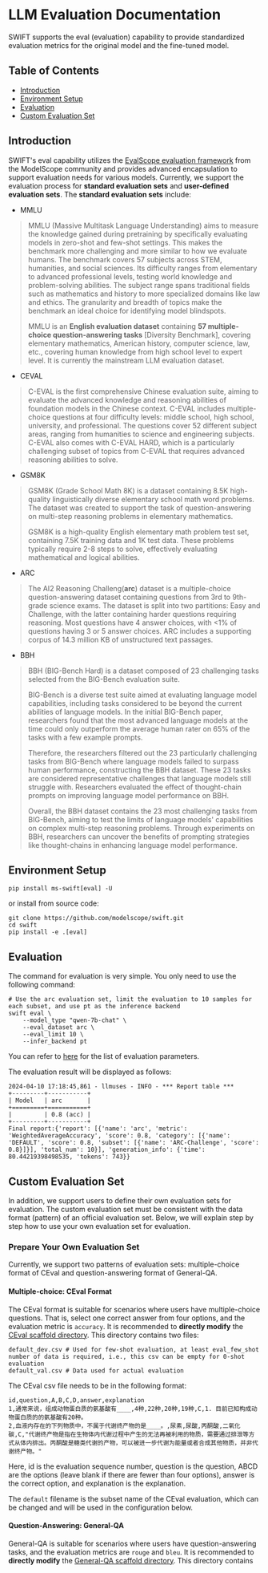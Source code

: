 # LLM Evaluation Documentation

SWIFT supports the eval (evaluation) capability to provide standardized evaluation metrics for the original model and the fine-tuned model.

## Table of Contents

- [Introduction](#Introduction)
- [Environment Setup](#Environment-setup)
- [Evaluation](#Evaluation)
- [Custom Evaluation Set](#Custom-Evaluation-Set)

## Introduction

SWIFT's eval capability utilizes the [EvalScope evaluation framework](https://github.com/modelscope/eval-scope) from the ModelScope community and provides advanced encapsulation to support evaluation needs for various models. Currently, we support the evaluation process for **standard evaluation sets** and **user-defined evaluation sets**. The **standard evaluation sets** include:

- MMLU

> MMLU (Massive Multitask Language Understanding) aims to measure the knowledge gained during pretraining by specifically evaluating models in zero-shot and few-shot settings. This makes the benchmark more challenging and more similar to how we evaluate humans. The benchmark covers 57 subjects across STEM, humanities, and social sciences. Its difficulty ranges from elementary to advanced professional levels, testing world knowledge and problem-solving abilities. The subject range spans traditional fields such as mathematics and history to more specialized domains like law and ethics. The granularity and breadth of topics make the benchmark an ideal choice for identifying model blindspots.
>
> MMLU is an **English evaluation dataset** containing **57 multiple-choice question-answering tasks** [Diversity Benchmark], covering elementary mathematics, American history, computer science, law, etc., covering human knowledge from high school level to expert level. It is currently the mainstream LLM evaluation dataset.

- CEVAL

> C-EVAL is the first comprehensive Chinese evaluation suite, aiming to evaluate the advanced knowledge and reasoning abilities of foundation models in the Chinese context. C-EVAL includes multiple-choice questions at four difficulty levels: middle school, high school, university, and professional. The questions cover 52 different subject areas, ranging from humanities to science and engineering subjects. C-EVAL also comes with C-EVAL HARD, which is a particularly challenging subset of topics from C-EVAL that requires advanced reasoning abilities to solve.

- GSM8K

> GSM8K (Grade School Math 8K) is a dataset containing 8.5K high-quality linguistically diverse elementary school math word problems. The dataset was created to support the task of question-answering on multi-step reasoning problems in elementary mathematics.
>
> GSM8K is a high-quality English elementary math problem test set, containing 7.5K training data and 1K test data. These problems typically require 2-8 steps to solve, effectively evaluating mathematical and logical abilities.

- ARC

> The AI2 Reasoning Challeng(**arc**) dataset is a multiple-choice question-answering dataset containing questions from 3rd to 9th-grade science exams. The dataset is split into two partitions: Easy and Challenge, with the latter containing harder questions requiring reasoning. Most questions have 4 answer choices, with <1% of questions having 3 or 5 answer choices. ARC includes a supporting corpus of 14.3 million KB of unstructured text passages.

- BBH

> BBH (BIG-Bench Hard) is a dataset composed of 23 challenging tasks selected from the BIG-Bench evaluation suite.
>
> BIG-Bench is a diverse test suite aimed at evaluating language model capabilities, including tasks considered to be beyond the current abilities of language models. In the initial BIG-Bench paper, researchers found that the most advanced language models at the time could only outperform the average human rater on 65% of the tasks with a few example prompts.
>
> Therefore, the researchers filtered out the 23 particularly challenging tasks from BIG-Bench where language models failed to surpass human performance, constructing the BBH dataset. These 23 tasks are considered representative challenges that language models still struggle with. Researchers evaluated the effect of thought-chain prompts on improving language model performance on BBH.
>
> Overall, the BBH dataset contains the 23 most challenging tasks from BIG-Bench, aiming to test the limits of language models' capabilities on complex multi-step reasoning problems. Through experiments on BBH, researchers can uncover the benefits of prompting strategies like thought-chains in enhancing language model performance.

## Environment Setup

```shell
pip install ms-swift[eval] -U
```

or install from source code:

```shell
git clone https://github.com/modelscope/swift.git
cd swift
pip install -e .[eval]
```

## Evaluation

The command for evaluation is very simple. You only need to use the following command:

```shell
# Use the arc evaluation set, limit the evaluation to 10 samples for each subset, and use pt as the inference backend
swift eval \
    --model_type "qwen-7b-chat" \
    --eval_dataset arc \
    --eval_limit 10 \
    --infer_backend pt
```

You can refer to [here](./Command-line-parameters.md#eval-parameters) for the list of evaluation parameters.

The evaluation result will be displayed as follows:

```text
2024-04-10 17:18:45,861 - llmuses - INFO - *** Report table ***
+---------+-----------+
| Model   | arc       |
+=========+===========+
|         | 0.8 (acc) |
+---------+-----------+
Final report:{'report': [{'name': 'arc', 'metric': 'WeightedAverageAccuracy', 'score': 0.8, 'category': [{'name': 'DEFAULT', 'score': 0.8, 'subset': [{'name': 'ARC-Challenge', 'score': 0.8}]}], 'total_num': 10}], 'generation_info': {'time': 80.44219398498535, 'tokens': 743}}
```

## Custom Evaluation Set

In addition, we support users to define their own evaluation sets for evaluation. The custom evaluation set must be consistent with the data format (pattern) of an official evaluation set. Below, we will explain step by step how to use your own evaluation set for evaluation.

### Prepare Your Own Evaluation Set

Currently, we support two patterns of evaluation sets: multiple-choice format of CEval and question-answering format of General-QA.

#### Multiple-choice: CEval Format

The CEval format is suitable for scenarios where users have multiple-choice questions. That is, select one correct answer from four options, and the evaluation metric is `accuracy`. It is recommended to **directly modify** the [CEval scaffold directory](https://github.com/modelscope/swift/tree/main/examples/pytorch/llm/eval_example/custom_ceval). This directory contains two files:

```text
default_dev.csv # Used for few-shot evaluation, at least eval_few_shot number of data is required, i.e., this csv can be empty for 0-shot evaluation
default_val.csv # Data used for actual evaluation
```

The CEval csv file needs to be in the following format:

```csv
id,question,A,B,C,D,answer,explanation
1,通常来说，组成动物蛋白质的氨基酸有____,4种,22种,20种,19种,C,1. 目前已知构成动物蛋白质的的氨基酸有20种。
2,血液内存在的下列物质中，不属于代谢终产物的是____。,尿素,尿酸,丙酮酸,二氧化碳,C,"代谢终产物是指在生物体内代谢过程中产生的无法再被利用的物质，需要通过排泄等方式从体内排出。丙酮酸是糖类代谢的产物，可以被进一步代谢为能量或者合成其他物质，并非代谢终产物。"
```

Here, id is the evaluation sequence number, question is the question, ABCD are the options (leave blank if there are fewer than four options), answer is the correct option, and explanation is the explanation.

The `default` filename is the subset name of the CEval evaluation, which can be changed and will be used in the configuration below.

#### Question-Answering: General-QA

General-QA is suitable for scenarios where users have question-answering tasks, and the evaluation metrics are `rouge` and `bleu`. It is recommended to **directly modify** the [General-QA scaffold directory](https://github.com/modelscope/swift/tree/main/examples/pytorch/llm/eval_example/custom_general_qa). This directory contains
